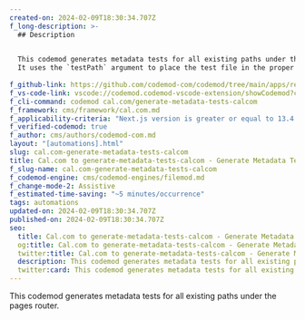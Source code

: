 ```yaml
---
created-on: 2024-02-09T18:30:34.707Z
f_long-description: >-
  ## Description
  

  This codemod generates metadata tests for all existing paths under the pages router.
  It uses the `testPath` argument to place the test file in the proper place.
  
f_github-link: https://github.com/codemod-com/codemod/tree/main/apps/registry/codemods/cal.com/generate-metadata-tests-calcom
f_vs-code-link: vscode://codemod.codemod-vscode-extension/showCodemod?chd=BgvKwGDy0OnxV69acyH8Cvy6x5k
f_cli-command: codemod cal.com/generate-metadata-tests-calcom
f_framework: cms/framework/cal.com.md
f_applicability-criteria: "Next.js version is greater or equal to 13.4."
f_verified-codemod: true
f_author: cms/authors/codemod-com.md
layout: "[automations].html"
slug: cal.com-generate-metadata-tests-calcom
title: Cal.com to generate-metadata-tests-calcom - Generate Metadata Tests for Cal.com
f_slug-name: cal.com-generate-metadata-tests-calcom
f_codemod-engine: cms/codemod-engines/filemod.md
f_change-mode-2: Assistive
f_estimated-time-saving: "~5 minutes/occurrence"
tags: automations
updated-on: 2024-02-09T18:30:34.707Z
published-on: 2024-02-09T18:30:34.707Z
seo:
  title: Cal.com to generate-metadata-tests-calcom - Generate Metadata Tests for Cal.com | Codemod.com Automations
  og:title: Cal.com to generate-metadata-tests-calcom - Generate Metadata Tests for Cal.com | Codemod.com Automations
  twitter:title: Cal.com to generate-metadata-tests-calcom - Generate Metadata Tests for Cal.com | Codemod.com Automations
  description: This codemod generates metadata tests for all existing paths under the pages router
  twitter:card: This codemod generates metadata tests for all existing paths under the pages router
---
```

This codemod generates metadata tests for all existing paths under the pages router.